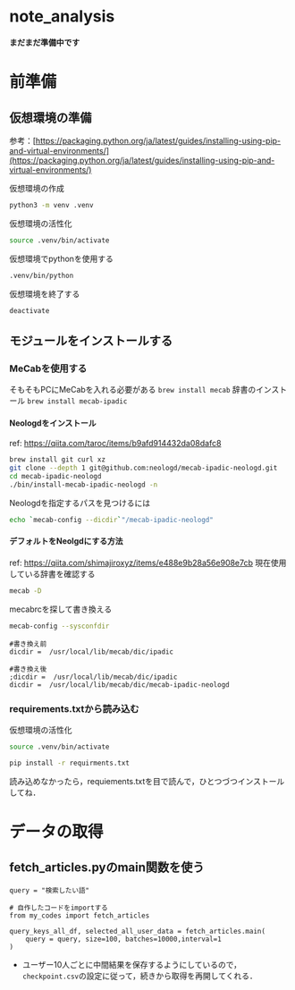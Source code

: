 # note_analysis
**まだまだ準備中です**
# 前準備
## 仮想環境の準備
参考：[https://packaging.python.org/ja/latest/guides/installing-using-pip-and-virtual-environments/](https://packaging.python.org/ja/latest/guides/installing-using-pip-and-virtual-environments/)

仮想環境の作成
```sh
python3 -m venv .venv
```

仮想環境の活性化
```sh
source .venv/bin/activate
```

仮想環境でpythonを使用する
```sh
.venv/bin/python
```

仮想環境を終了する
```sh
deactivate
```

## モジュールをインストールする

### MeCabを使用する
そもそもPCにMeCabを入れる必要がある
`brew install mecab`
辞書のインストール
`brew install mecab-ipadic`

#### Neologdをインストール
ref: https://qiita.com/taroc/items/b9afd914432da08dafc8
```sh
brew install git curl xz
git clone --depth 1 git@github.com:neologd/mecab-ipadic-neologd.git
cd mecab-ipadic-neologd
./bin/install-mecab-ipadic-neologd -n
```

Neologdを指定するパスを見つけるには
```sh
echo `mecab-config --dicdir`"/mecab-ipadic-neologd"
```

#### デフォルトをNeolgdにする方法
ref: https://qiita.com/shimajiroxyz/items/e488e9b28a56e908e7cb
現在使用している辞書を確認する
```sh
mecab -D
```

mecabrcを探して書き換える
```sh
mecab-config --sysconfdir
```

```mecabrc
#書き換え前
dicdir =  /usr/local/lib/mecab/dic/ipadic

#書き換え後
;dicdir =  /usr/local/lib/mecab/dic/ipadic
dicdir =  /usr/local/lib/mecab/dic/mecab-ipadic-neologd
```

### requirements.txtから読み込む
仮想環境の活性化
```sh
source .venv/bin/activate
```

```sh
pip install -r requirments.txt
```
読み込めなかったら，requiements.txtを目で読んで，ひとつづつインストールしてね．

# データの取得
## fetch_articles.pyのmain関数を使う
```fetch_articles.ipynb 
query = "検索したい語"

# 自作したコードをimportする
from my_codes import fetch_articles

query_keys_all_df, selected_all_user_data = fetch_articles.main(
    query = query, size=100, batches=10000,interval=1
)
```
- ユーザー10人ごとに中間結果を保存するようにしているので，`checkpoint.csv`の設定に従って，続きから取得を再開してくれる．


